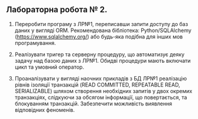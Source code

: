 ## Лабораторна робота № 2.

1. Переробити програму з ЛР№1, переписавши запити доступу до баз даних у вигляді ORM. Рекомендована бібліотека: Python/SQLAlchemy (https://www.sqlalchemy.org/) або будь-яка подібна для інших мов програмування.

2. Реалізувати тригер та серверну процедуру, що автоматизує деяку задачу над базою даних з ЛР№1. Обидві процедури мають включати цикл та умовний оператор.

3. Проаналізувати у вигляді наочних прикладів з БД ЛР№1 реалізацію рівнів ізоляції транзакцій (READ COMMITTED, REPEATABLE READ, SERIALIZABLE) шляхом створення необхідних запитів у двох окремих транзакціях, слідкуючи за обсягом інформації, що повертається, та блокуванням транзакцій. Забезпечити можливість виявлення відповідних феноменів.